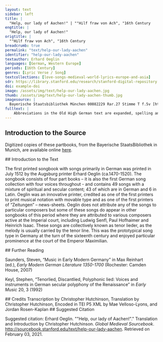 ```yaml
---
layout: text
sidebar: left
title: |
  "Help, our lady of Aachen!" | ""Hilf fraw von Ach", "16th Century
engtitle: |
  "Help, our lady of Aachen!"
origtitle: |
  ""Hilf fraw von Ach", "16th Century
breadcrumb: true
permalink: "text/help-our-lady-aachen"
identifier: "help-our-lady-aachen"
textauthor: Erhard Oeglin
languages: [German, Western Europe]
periods: [16th Century]
genres: [Lyric Verse / Song]
textcollections: [love-songs-medieval-world-lyrics-europe-and-asia]
sdr: https://library.stanford.edu/research/stanford-digital-repository 
doi: example-doi 
image: /assets/img/text/help-our-lady-aachen.jpg
thumb: /assets/img/text/help-our-lady-aachen-thumb.jpg
imagesource: |
  Bayerische Staatsbibliothek München 00082229 Rar.27 Stimme T f.5v [http://stimmbuecher.digitale-sammlungen.de/view?id=bsb00082229]
fulltext: |
    Abbreviations in the Old High German text are expanded, spelling and punctuation otherwise follow the manuscript. Hilf fraw von Ach Help, our lady of Aachen! Hilf fraw von Ach / wie schwach / on masz ich armer sünder bin / und pald ist hyn / mein syn / on gwyn / zů verfüren / spüren / mag ich grüntlich / das got misfelt / der welt / undanckparkait / O rayne mayt / Maria zart / wie hart / mir das zů hertzen / will dringen zwar / gnad mir nit spar / vnnd nymb meinn war / fraw durch dein syben schmertzen. Help, our lady of Aachen! How immeasurably weak I, poor sinner, am! Soon I will lose my senses in vain, I’m being led astray. I can definitely tell that God is displeased at the world's ingratitude Oh, immaculate maiden, tender Mary! How hard this weighs on my heart. Don't spare me your mercy and hear me, My Lady, by your seven sorrows! O iungkgfraw rayn / on nayn / alzeit der sunder trösterinn / was ich begynn / dennck synn / von hynn / müß ich mich wenden / enden sol sich / umb mich / der welde lust / umb sust / ist aller můt / unnd hilfft kain gůt / ich muß daran / unnd kann / den tod nit fliechenn / dan das ich bitt / versag mit nit / und tayl mir mit / dein gnad on alls verziechen. Oh, immaculate virgin, who without doubt always consoles sinners. Whatever I start, think or come up with, I have to turn myself away from it; around me the world’s pleasure has to come to an end. All bravery is in vain, no wealth can help, I must face it and I can’t flee from death, so I ask you: don’t deny me, and impart on me your grace without delay. Der welde hayl / on mayl bistu Maria ewiklich / und frew auch mich / der täglich dich / mit fleiß thůt eren / geren / ertzaygst / und naygst / dich gottes arch / und sarch / dem sünder zůe / O fraw das thůe / ytz in der nott / zum todt / vill kranckhait schweben / erwirb mir huld / das ich mein schuld / mit rew und duld / müg püssen hye in leben. You, Mary, are forever the immaculate salvation of the world, and bring joy to me, who diligently honors you each day. You, the ark and casket of God gladly appear and tend to the sinner. to the sinner. Oh, my lady, do this now in my distress, for illness will hover over death. Grant me favor, so that I might atone for my guilt with repentance and forbearance while I’m alive. 
---
```

## Introduction to the Source 
<p>Digitized copies of these partbooks, from the Bayerische StaatsBibliothek in Munich, are available online <a href="https://stimmbuecher.digitale-sammlungen.de//view?id=bsb00082229">here</a>.</p>
## Introduction to the Text 
<p>The first printed songbook with songs primarily in German was printed in July 1512 by the Augsburg printer Erhard Oeglin (ca.1470-1520). The songbook consists of four part books – it is also the first German song collection with four voices throughout - and contains 49 songs with a mixture of spiritual and secular content; 43 of which are in German and 6 in Latin. Oeglin was an innovative printer, credited as one of the first printers to print musical notation with movable type and as one of the first printers of “Zeitungen” – news-sheets. Oeglin does not attribute any of the songs to particular composers but some of these songs do appear in other songbooks of this period where they are attributed to various composers active at the Imperial court, including Ludwig Senfl, Paul Hofhaimer and Heinrich Isaac. These songs are collectively known as tenor lieder, as the melody is usually carried by the tenor line. This was the prototypical song type in Germany at the turn of the sixteenth century and enjoyed particular prominence at the court of the Emperor Maximilian.</p>
## Further Reading 
<p>Saunders, Steven, “Music in Early Modern Germany” in Max Reinhart (ed.), <em>Early Modern German Literature 1350-1700</em> (Rochester: Camden House, 2007)</p> <p>Keyl, Stephen, “Tenorlied, Discantlied, Polyphonic lied: Voices and instruments in German secular polyphony of the Renaissance” in <em>Early Music</em> 20, 3 (1992)</p>
## Credits
Transcription by Christopher Hutchinson, 
Translation by Christopher Hutchinson, 
Encoded in TEI P5 XML by Mae Velloso-Lyons,  and Jordan Rosen-Kaplan
## Suggested Citation
<p>Suggested citation: Erhard Oeglin.  ""Help, our lady of Aachen!"." Translation and Introduction by Christopher Hutchinson. <em>Global Medieval Sourcebook</em>. <a href="http://sourcebook.stanford.edu/text/help-our-lady-aachen">http://sourcebook.stanford.edu/text/help-our-lady-aachen</a>. Retrieved on February 03, 2021.</p>